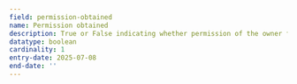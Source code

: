 ```yaml
---
field: permission-obtained
name: Permission obtained
description: True or False indicating whether permission of the owner for the display of an advertisement has been obtained
datatype: boolean
cardinality: 1
entry-date: 2025-07-08
end-date: ''
---
```

